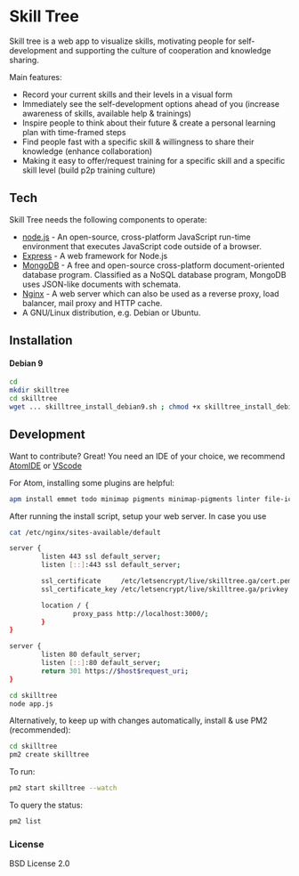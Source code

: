 # Skill Tree

Skill tree is a web app to visualize skills, motivating people for self-development and supporting the culture of cooperation and knowledge sharing.

Main features:

  - Record your current skills and their levels in a visual form
  - Immediately see the self-development options ahead of you (increase awareness of skills, available help & trainings)
  - Inspire people to think about their future & create a personal learning plan with time-framed steps
  - Find people fast with a specific skill & willingness to share their knowledge (enhance collaboration)
  - Making it easy to offer/request training for a specific skill and a specific skill level (build p2p training culture)

## Tech

Skill Tree needs the following components to operate:

* [node.js] - An open-source, cross-platform JavaScript run-time environment that executes JavaScript code outside of a browser.
* [Express] - A web framework for Node.js
* [MongoDB] - A free and open-source cross-platform document-oriented database program. Classified as a NoSQL database program, MongoDB uses JSON-like documents with schemata.
* [Nginx] - A web server which can also be used as a reverse proxy, load balancer, mail proxy and HTTP cache.
* A GNU/Linux distribution, e.g. Debian or Ubuntu.

## Installation

#### Debian 9

```sh
cd
mkdir skilltree
cd skilltree
wget ... skilltree_install_debian9.sh ; chmod +x skilltree_install_debian9.sh ; ./skilltree_install_debian9.sh
```


## Development

Want to contribute? Great!
You need an IDE of your choice, we recommend [AtomIDE] or [VScode]

For Atom, installing some plugins are helpful:

```sh
apm install emmet todo minimap pigments minimap-pigments linter file-icons git-diff atom-beautify ask-stack highlight-selected
```
After running the install script, setup your web server.
In case you use

```sh
cat /etc/nginx/sites-available/default
```

```sh
server {
        listen 443 ssl default_server;
        listen [::]:443 ssl default_server;

        ssl_certificate     /etc/letsencrypt/live/skilltree.ga/cert.pem;
        ssl_certificate_key /etc/letsencrypt/live/skilltree.ga/privkey.pem;

        location / {
                proxy_pass http://localhost:3000/;
        }
}

server {
        listen 80 default_server;
        listen [::]:80 default_server;
        return 301 https://$host$request_uri;
}
```


```sh
cd skilltree
node app.js
```

Alternatively, to keep up with changes automatically, install & use PM2 (recommended):
```sh
cd skilltree
pm2 create skilltree
```
To run:
```sh
pm2 start skilltree --watch
```
To query the status:
```sh
pm2 list
```

### License

BSD License 2.0


[//]: # (These are reference links used in the body of this note and get stripped out when the markdown processor does its job. There is no need to format nicely because it shouldn't be seen. Thanks SO - http://stackoverflow.com/questions/4823468/store-comments-in-markdown-syntax)

   [node.js]: <http://nodejs.org>
   [MongoDB]: <https://www.mongodb.com/>
   [Express]: <https://expressjs.com/>
   [Nginx]: <https://www.nginx.com/>
   [VScode]: <https://code.visualstudio.com/>
   [AtomIDE]: <https://github.com/atom/atom>
